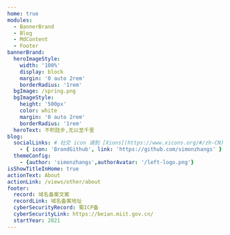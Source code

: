 ```yaml
---
home: true
modules:
  - BannerBrand
  - Blog
  - MdContent
  - Footer
bannerBrand:
  heroImageStyle:
    width: '100%'
    display: block
    margin: '0 auto 2rem'
    borderRadius: '1rem'
  bgImage: /spring.png
  bgImageStyle:
    height: '500px'
    color: white
    margin: '0 auto 2rem'
    borderRadius: '1rem'
  heroText: 不积跬步,无以至千里
blog:
  socialLinks: # 社交 icon 请到 [Xions](https://www.xicons.org/#/zh-CN) 页面的 tabler 下获取，复制名称即可
    - { icon: 'BrandGithub', link: 'https://github.com/simonzhangs' }
  themeConfig:
    - {author: 'simonzhangs',authorAvatar: '/left-logo.png'}
isShowTitleInHome: true
actionText: About
actionLink: /views/other/about
footer:
  record: 域名备案文案
  recordLink: 域名备案地址
  cyberSecurityRecord: 蜀ICP备
  cyberSecurityLink: https://beian.miit.gov.cn/
  startYear: 2021
---
```

